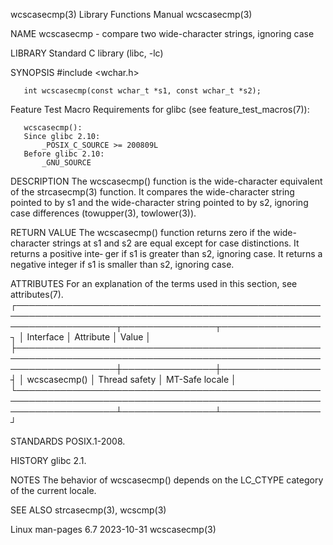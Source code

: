 wcscasecmp(3)							   Library Functions Manual							 wcscasecmp(3)

NAME
       wcscasecmp - compare two wide-character strings, ignoring case

LIBRARY
       Standard C library (libc, -lc)

SYNOPSIS
       #include <wchar.h>

       int wcscasecmp(const wchar_t *s1, const wchar_t *s2);

   Feature Test Macro Requirements for glibc (see feature_test_macros(7)):

       wcscasecmp():
	   Since glibc 2.10:
	       _POSIX_C_SOURCE >= 200809L
	   Before glibc 2.10:
	       _GNU_SOURCE

DESCRIPTION
       The  wcscasecmp()  function is the wide-character equivalent of the strcasecmp(3) function.  It compares the wide-character string pointed to by s1 and
       the wide-character string pointed to by s2, ignoring case differences (towupper(3), towlower(3)).

RETURN VALUE
       The wcscasecmp() function returns zero if the wide-character strings at s1 and s2 are equal except for case distinctions.  It returns a positive	 inte‐
       ger if s1 is greater than s2, ignoring case.  It returns a negative integer if s1 is smaller than s2, ignoring case.

ATTRIBUTES
       For an explanation of the terms used in this section, see attributes(7).
       ┌────────────────────────────────────────────────────────────────────────────────────────────────────────────────────┬───────────────┬────────────────┐
       │ Interface													    │ Attribute	    │ Value	     │
       ├────────────────────────────────────────────────────────────────────────────────────────────────────────────────────┼───────────────┼────────────────┤
       │ wcscasecmp()													    │ Thread safety │ MT-Safe locale │
       └────────────────────────────────────────────────────────────────────────────────────────────────────────────────────┴───────────────┴────────────────┘

STANDARDS
       POSIX.1-2008.

HISTORY
       glibc 2.1.

NOTES
       The behavior of wcscasecmp() depends on the LC_CTYPE category of the current locale.

SEE ALSO
       strcasecmp(3), wcscmp(3)

Linux man-pages 6.7							  2023-10-31								 wcscasecmp(3)
